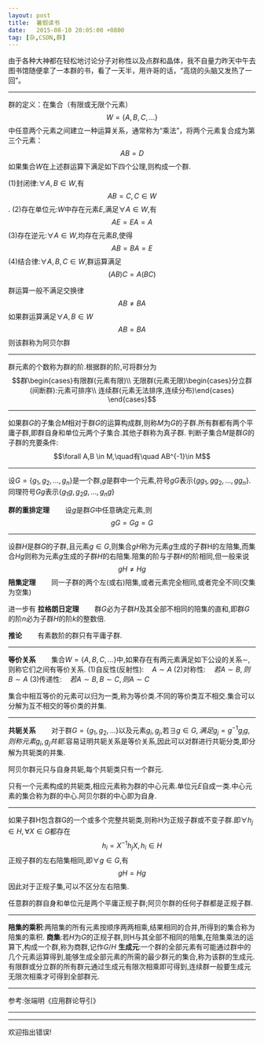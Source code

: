 ```yaml
---
layout: post
title:  暑假读书
date:   2015-08-10 20:05:00 +0800
tag: [杂,CSDN,群]
---
```


由于各种大神都在轻松地讨论分子对称性以及点群和晶体，我不自量力昨天中午去图书馆随便拿了一本群的书，看了一天半，用许哥的话，“高烧的头脑又发热了一回”。

---
群的定义：在集合（有限或无限个元素）$$W=\{ A , B , C , \ldots \}$$中任意两个元素之间建立一种运算关系，通常称为“乘法”，将两个元素复合成为第三个元素：$$AB=D$$如果集合$W$在上述群运算下满足如下四个公理,则构成一个群.

(1)封闭律:$\forall A,B\in W$,有$$AB=C,C \in W$$.
(2)存在单位元:$W$中存在元素$E$,满足$\forall A \in W$,有$$AE=EA=A$$
(3)存在逆元:$\forall A \in W$,均存在元素$B$,使得$$AB=BA=E$$
(4)结合律:$\forall A,B,C \in W$,群运算满足$$(AB)C=A(BC)$$

群运算一般不满足交换律$$AB\neq BA$$
如果群运算满足$\forall A,B\in W$$$AB=BA$$则该群称为阿贝尔群

***
群元素的个数称为群的阶.根据群的阶,可将群分为$$群\begin{cases}有限群(元素有限)\\ 无限群(元素无限)\begin{cases}分立群(间断群):元素可排序\\ 连续群(元素无法排序,连续分布)\end{cases} \end{cases}$$

***
如果群$G$的子集合$M$相对于群$G$的运算构成群,则称$M$为$G$的子群.所有群都有两个平庸子群,即群自身和单位元两个子集合.其他子群称为真子群.
判断子集合$M$是群$G$的子群的充要条件:$$\forall A,B \in M,\quad有\quad AB^{-1}\in M$$

***
设$G=\{g_1,g_2,\ldots ,g_n\}$是一个群,$g$是群中一个元素,符号$gG$表示$\{gg_1,gg_2,\ldots ,gg_n\}$.同理符号$Gg$表示$\{g_1g,g_2g,\ldots ,g_ng\}$

**群的重排定理**$\qquad$设$g$是群$G$中任意确定元素,则$$gG=Gg=G$$

***
设群$H$是群$G$的子群,且元素$g\in G$,则集合$gH$称为元素$g$生成的子群H的左陪集,而集合$Hg$则称为元素$g$生成的子群$H$的右陪集.陪集的阶与子群$H$的阶相同,但一般来说$$gH\neq Hg$$
**陪集定理**$\qquad$同一子群的两个左(或右)陪集,或者元素完全相同,或者完全不同(交集为空集)

进一步有
**拉格朗日定理**$\qquad$群$G$必为子群$H$及其全部不相同的陪集的直和,即群$G$的阶$n$必为子群$H$的阶$k$的整数倍.

**推论**$\qquad$有素数阶的群只有平庸子群.

***
**等价关系**$\qquad$集合$W=\{ A , B , C , \ldots \}$中,如果存在有两元素满足如下公设的关系$\sim$,则称它们之间有等价关系.
(1)自反性(反射性):$\quad A\sim A$
(2)对称性:$\quad 若A\sim B,则 B\sim A$
(3)传递性:$\quad 若A\sim B, B\sim C,则A\sim C$

集合中相互等价的元素可以归为一类,称为等价类.不同的等价类互不相交.集合可以分解为互不相交的等价类的并集.

***
**共轭关系**$\qquad$对于群$G=\{g_1,g_2,\dots \}$以及元素$g_i,g_j$,若$\exists g \in G,满足g_j=g^{-1}g_ig,$$则称元素g_i,g_j共轭$.容易证明共轭关系是等价关系,因此可以对群进行共轭分类,即分解为共轭类的并集.

阿贝尔群元只与自身共轭,每个共轭类只有一个群元.

只有一个元素构成的共轭类,相应元素称为群的中心元素.单位元$E$自成一类.中心元素的集合称为群的中心.阿贝尔群的中心即为自身.
***
如果子群H包含群G的一个或多个完整共轭类,则称H为正规子群或不变子群.即$\forall h_j\in  H ,\forall X\in G$都存在 $$h_i=X^{-1}h_jX,h_i\in H$$
正规子群的左右陪集相同,即$\forall g\in G$,有$$gH=Hg$$因此对于正规子集,可以不区分左右陪集.

任意群的群自身和单位元是两个平庸正规子群;阿贝尔群的任何子群都是正规子群.

***
**陪集的乘积**:两陪集的所有元素按顺序两两相乘,结果相同的合并,所得到的集合称为陪集的乘积.
**商集**:若$H$为$G$的正规子群,则H与其全部不相同的陪集,在陪集乘法的运算下,构成一个群,称为商群,记作$G/H$
**生成元**:一个群的全部元素有可能通过群中的几个元素运算得到,能够生成全部元素的所需的最少群元的集合,称为该群的生成元.有限群或分立群的所有群元通过生成元有限次相乘即可得到,连续群一般要生成元无限次相乘才可得到全部群元.

***
参考:张端明《应用群论导引》
***
***
欢迎指出错误!
